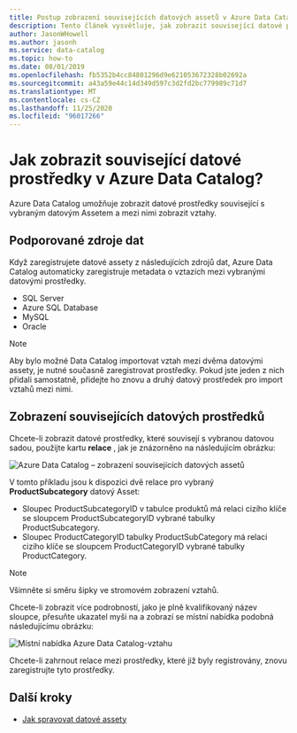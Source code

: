```yaml
---
title: Postup zobrazení souvisejících datových assetů v Azure Data Catalog
description: Tento článek vysvětluje, jak zobrazit související datové prostředky vybraného datového assetu v Azure Data Catalog.
author: JasonWHowell
ms.author: jasonh
ms.service: data-catalog
ms.topic: how-to
ms.date: 08/01/2019
ms.openlocfilehash: fb5352b4cc84801296d9e621053672328b02692a
ms.sourcegitcommit: a43a59e44c14d349d597c3d2fd2bc779989c71d7
ms.translationtype: MT
ms.contentlocale: cs-CZ
ms.lasthandoff: 11/25/2020
ms.locfileid: "96017266"
---
```

# <a name="how-to-view-related-data-assets-in-azure-data-catalog"></a>Jak zobrazit související datové prostředky v Azure Data Catalog?
Azure Data Catalog umožňuje zobrazit datové prostředky související s vybraným datovým Assetem a mezi nimi zobrazit vztahy. 

## <a name="supported-data-sources"></a>Podporované zdroje dat 
Když zaregistrujete datové assety z následujících zdrojů dat, Azure Data Catalog automaticky zaregistruje metadata o vztazích mezi vybranými datovými prostředky. 

- SQL Server
- Azure SQL Database
- MySQL
- Oracle

> [!NOTE]
> Aby bylo možné Data Catalog importovat vztah mezi dvěma datovými assety, je nutné současně zaregistrovat prostředky. Pokud jste jeden z nich přidali samostatně, přidejte ho znovu a druhý datový prostředek pro import vztahů mezi nimi.

## <a name="view-related-data-assets"></a>Zobrazení souvisejících datových prostředků
Chcete-li zobrazit datové prostředky, které souvisejí s vybranou datovou sadou, použijte kartu **relace** , jak je znázorněno na následujícím obrázku: 

![Azure Data Catalog – zobrazení souvisejících datových assetů](media/data-catalog-how-to-view-related-data-assets/relationships-tab.png)

V tomto příkladu jsou k dispozici dvě relace pro vybraný **ProductSubcategory** datový Asset: 

- Sloupec ProductSubcategoryID v tabulce produktů má relaci cizího klíče se sloupcem ProductSubcategoryID vybrané tabulky ProductSubcategory. 
- Sloupec ProductCategoryID tabulky ProductSubCategory má relaci cizího klíče se sloupcem ProductCategoryID vybrané tabulky ProductCategory.

> [!NOTE]
> Všimněte si směru šipky ve stromovém zobrazení vztahů.  

Chcete-li zobrazit více podrobností, jako je plně kvalifikovaný název sloupce, přesuňte ukazatel myši na a zobrazí se místní nabídka podobná následujícímu obrázku: 

![Místní nabídka Azure Data Catalog-vztahu](media/data-catalog-how-to-view-related-data-assets/relationship-popup.png)

Chcete-li zahrnout relace mezi prostředky, které již byly registrovány, znovu zaregistrujte tyto prostředky.

## <a name="next-steps"></a>Další kroky
- [Jak spravovat datové assety](data-catalog-how-to-manage.md)
